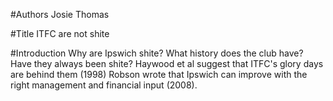 #Authors
Josie Thomas

#Title
ITFC are not shite

#Introduction
Why are Ipswich shite? What history does the club have? Have they always 
been shite?
Haywood et al suggest that ITFC's glory days are behind them (1998)
Robson wrote that Ipswich can improve with the right management and 
financial input (2008).
